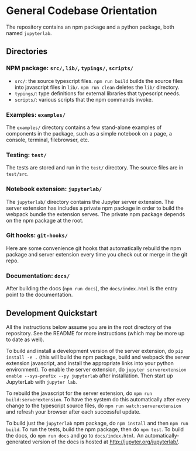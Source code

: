 # General Codebase Orientation

The repository contains an npm package and a python package, both named `jupyterlab`.

## Directories

### NPM package: `src/`, `lib/`, `typings/`, `scripts/`

* `src/`: the source typescript files. `npm run build` builds the source files into javascript files in `lib/`. `npm run clean` deletes the `lib/` directory.
* `typings/`: type definitions for external libraries that typescript needs.
* `scripts/`: various scripts that the npm commands invoke.

### Examples: `examples/`

The `examples/` directory contains a few stand-alone examples of components in the package, such as a simple notebook on a page, a console, terminal, filebrowser, etc.

### Testing: `test/`

The tests are stored and run in the `test/` directory. The source files are in `test/src`.

### Notebook extension: `jupyterlab/`

The `jupyterlab/` directory contains the Jupyter server extension. The server extension has includes a private npm package in order to build the webpack bundle the extension serves. The private npm package depends on the npm package at the root.

### Git hooks: `git-hooks/`

Here are some convenience git hooks that automatically rebuild the npm package and server extension every time you check out or merge in the git repo.

### Documentation: `docs/`

After building the docs (`npm run docs`), the `docs/index.html` is the entry point to the documentation. 

## Development Quickstart

All the instructions below assume you are in the root directory of the repository. See the README for more instructions (which may be more up to date as well).

To build and install a development version of the server extension, do `pip install -e .` (this will build the npm package, build and webpack the server extension javascript, and install the appropriate links into your python environment). To enable the server extension, do `jupyter serverextension enable --sys-prefix --py jupyterlab` after installation. Then start up JupyterLab with `jupyter lab`.

To rebuild the javascript for the server extension, do `npm run build:serverextension`. To have the system do this automatically after every change to the typescript source files, do `npm run watch:serverextension` and refresh your browser after each successful update.

To build just the `jupyterlab` npm package, do `npm install` and then `npm run build`. To run the tests, build the npm package, then do `npm test`. To build the docs, do `npm run docs` and go to `docs/index.html`. An automatically-generated version of the docs is hosted at http://jupyter.org/jupyterlab/.
